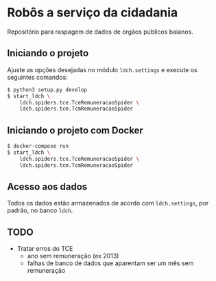 # Robôs a serviço da cidadania

Repositório para raspagem de dados de orgãos públicos baianos.

## Iniciando o projeto
Ajuste as opções desejadas no módulo `ldch.settings` e execute os
seguintes comandos:

```bash
$ python3 setup.py develop
$ start_ldch \
    ldch.spiders.tce.TceRemuneracaoSpider \
    ldch.spiders.tcm.TcmRemuneracaoSpider
```


## Iniciando o projeto com Docker

```bash
$ docker-compose run
$ start_ldch \
    ldch.spiders.tce.TceRemuneracaoSpider \
    ldch.spiders.tcm.TcmRemuneracaoSpider
```


## Acesso aos dados

Todos os dados estão armazenados de acordo com `ldch.settings`, por
padrão, no banco `ldch`.


## TODO

* Tratar erros do TCE
    * ano sem remuneração (ex 2013)
    * falhas de banco de dados que aparentam ser um mês sem remuneração
